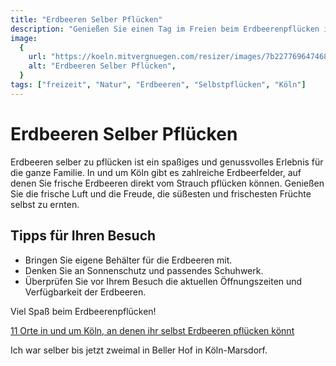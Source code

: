 ```yaml
---
title: "Erdbeeren Selber Pflücken"
description: "Genießen Sie einen Tag im Freien beim Erdbeerenpflücken in der Umgebung von Köln"
image:
  {
    url: "https://koeln.mitvergnuegen.com/resizer/images/7b227769647468223a313238302c22686569676874223a3732307d/wp-content/uploads/sites/4/2020/05/strawberries-3359755_1920-1.jpg.webp",
    alt: "Erdbeeren Selber Pflücken",
  }
tags: ["freizeit", "Natur", "Erdbeeren", "Selbstpflücken", "Köln"]
---
```


# Erdbeeren Selber Pflücken

Erdbeeren selber zu pflücken ist ein spaßiges und genussvolles Erlebnis für die ganze Familie. In und um Köln gibt es zahlreiche Erdbeerfelder, auf denen Sie frische Erdbeeren direkt vom Strauch pflücken können. Genießen Sie die frische Luft und die Freude, die süßesten und frischesten Früchte selbst zu ernten.

## Tipps für Ihren Besuch

- Bringen Sie eigene Behälter für die Erdbeeren mit.
- Denken Sie an Sonnenschutz und passendes Schuhwerk.
- Überprüfen Sie vor Ihrem Besuch die aktuellen Öffnungszeiten und Verfügbarkeit der Erdbeeren.

Viel Spaß beim Erdbeerenpflücken!

[11 Orte in und um Köln, an denen ihr selbst Erdbeeren pflücken könnt](https://koeln.mitvergnuegen.com/2020/erdbeeren-pfluecken/)

Ich war selber bis jetzt zweimal in Beller Hof in Köln-Marsdorf.

